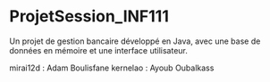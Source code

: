 # ProjetSession_INF111
Un projet de gestion bancaire développé en Java, avec une base de données en mémoire et une interface utilisateur.

mirai12d : Adam Boulisfane
kernelao : Ayoub Oubalkass
